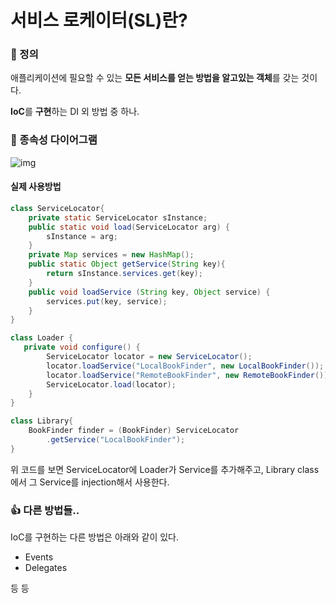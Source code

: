# 서비스 로케이터(SL)란?

### 📌 정의

애플리케이션에 필요할 수 있는 **모든 서비스를 얻는 방법을 알고있는 객체**를 갖는 것이다.

**IoC**를 **구현**하는 DI 외 방법 중 하나.

### 🔗 종속성 다이어그램

![img](https://ichi.pro/assets/images/max/724/1*EfAFtp0lApHhPuQdUfCMDw.png)

#### 실제 사용방법

```java
class ServiceLocator{
    private static ServiceLocator sInstance;
    public static void load(ServiceLocator arg) {
        sInstance = arg;
    }
    private Map services = new HashMap();
    public static Object getService(String key){
        return sInstance.services.get(key);
    }
    public void loadService (String key, Object service) {
        services.put(key, service);
    }
}

class Loader {
   private void configure() {
        ServiceLocator locator = new ServiceLocator();
        locator.loadService("LocalBookFinder", new LocalBookFinder());
        locator.loadService("RemoteBookFinder", new RemoteBookFinder());      
        ServiceLocator.load(locator);
    }
}

class Library{
	BookFinder finder = (BookFinder) ServiceLocator
        .getService("LocalBookFinder");
}
```

위 코드를 보면 ServiceLocator에 Loader가 Service를 추가해주고, Library class에서 그 Service를 injection해서 사용한다.

### 👍 다른 방법들..

IoC를 구현하는 다른 방법은 아래와 같이 있다.

- Events
- Delegates

등 등